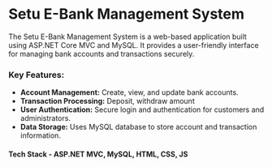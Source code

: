 # Setu E-Bank Management System

The Setu E-Bank Management System is a web-based application built using ASP.NET Core MVC and MySQL. It provides a user-friendly interface for managing bank accounts and transactions securely. 

### Key Features:
- **Account Management:** Create, view, and update bank accounts.
- **Transaction Processing:** Deposit, withdraw amount
- **User Authentication:** Secure login and authentication for customers and administrators.
- **Data Storage:** Uses MySQL database to store account and transaction information.

#### Tech Stack - ASP.NET MVC, MySQL, HTML, CSS, JS

